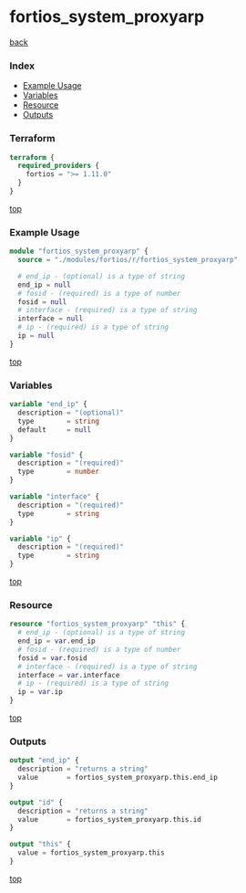# fortios_system_proxyarp

[back](../fortios.md)

### Index

- [Example Usage](#example-usage)
- [Variables](#variables)
- [Resource](#resource)
- [Outputs](#outputs)

### Terraform

```terraform
terraform {
  required_providers {
    fortios = ">= 1.11.0"
  }
}
```

[top](#index)

### Example Usage

```terraform
module "fortios_system_proxyarp" {
  source = "./modules/fortios/r/fortios_system_proxyarp"

  # end_ip - (optional) is a type of string
  end_ip = null
  # fosid - (required) is a type of number
  fosid = null
  # interface - (required) is a type of string
  interface = null
  # ip - (required) is a type of string
  ip = null
}
```

[top](#index)

### Variables

```terraform
variable "end_ip" {
  description = "(optional)"
  type        = string
  default     = null
}

variable "fosid" {
  description = "(required)"
  type        = number
}

variable "interface" {
  description = "(required)"
  type        = string
}

variable "ip" {
  description = "(required)"
  type        = string
}
```

[top](#index)

### Resource

```terraform
resource "fortios_system_proxyarp" "this" {
  # end_ip - (optional) is a type of string
  end_ip = var.end_ip
  # fosid - (required) is a type of number
  fosid = var.fosid
  # interface - (required) is a type of string
  interface = var.interface
  # ip - (required) is a type of string
  ip = var.ip
}
```

[top](#index)

### Outputs

```terraform
output "end_ip" {
  description = "returns a string"
  value       = fortios_system_proxyarp.this.end_ip
}

output "id" {
  description = "returns a string"
  value       = fortios_system_proxyarp.this.id
}

output "this" {
  value = fortios_system_proxyarp.this
}
```

[top](#index)